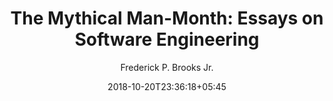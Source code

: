 ---
title: "The Mythical Man-Month: Essays on Software Engineering"
date: 2018-10-20T23:36:18+05:45
draft: false
author: 'Frederick P. Brooks Jr.'
read_year: 'NO'
book_ref_url: 'https://www.goodreads.com/book/show/13629.The_Mythical_Man_Month'
recommendation: '3'
url: /bookshelf/mythical-manmonth/
---